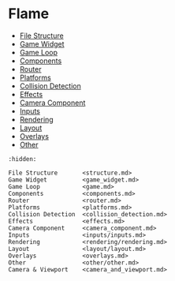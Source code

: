 # Flame

- [File Structure](structure.md)
- [Game Widget](game_widget.md)
- [Game Loop](game.md)
- [Components](components.md)
- [Router](router.md)
- [Platforms](platforms.md)
- [Collision Detection](collision_detection.md)
- [Effects](effects.md)
- [Camera Component](camera_component.md)
- [Inputs](inputs/inputs.md)
- [Rendering](rendering/rendering.md)
- [Layout](layout/layout.md)
- [Overlays](overlays.md)
- [Other](other/other.md)

```{toctree}
:hidden:

File Structure       <structure.md>
Game Widget          <game_widget.md>
Game Loop            <game.md>
Components           <components.md>
Router               <router.md>
Platforms            <platforms.md>
Collision Detection  <collision_detection.md>
Effects              <effects.md>
Camera Component     <camera_component.md>
Inputs               <inputs/inputs.md>
Rendering            <rendering/rendering.md>
Layout               <layout/layout.md>
Overlays             <overlays.md>
Other                <other/other.md>
Camera & Viewport    <camera_and_viewport.md>
```

